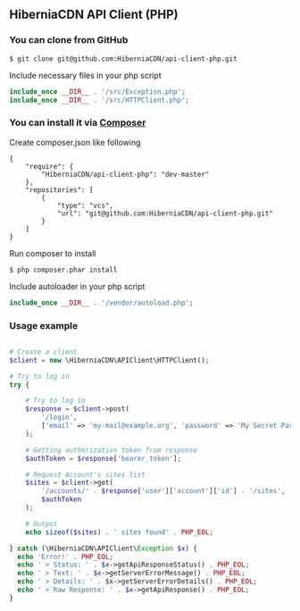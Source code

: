 ## HiberniaCDN API Client (PHP)

### You can clone from GitHub
```
$ git clone git@github.com:HiberniaCDN/api-client-php.git
```

Include necessary files in your php script
``` php
include_once __DIR__ . '/src/Exception.php';
include_once __DIR__ . '/src/HTTPClient.php';
```

### You can install it via [Composer](https://getcomposer.org)

Create composer.json like following
```
{
    "require": {
        "HiberniaCDN/api-client-php": "dev-master"
    },
    "repositories": [
        {
            "type": "vcs",
            "url": "git@github.com:HiberniaCDN/api-client-php.git"
        }
    ]
}
```
Run composer to install
```
$ php composer.phar install
```

Include autoloader in your php script
``` php
include_once __DIR__ . '/vendor/autoload.php';
```

### Usage example

``` php

# Create a client
$client = new \HiberniaCDN\APIClient\HTTPClient();

# Try to log in
try {

    # Try to log in
    $response = $client->post(
        '/login',
        ['email' => 'my-mail@example.org', 'password' => 'My Secret Password']
    );

    # Getting authorization token from response
    $authToken = $response['bearer_token'];

    # Request Account's sites list
    $sites = $client->get(
        '/accounts/' . $response['user']['account']['id'] . '/sites',
        $authToken
    );

    # Output
    echo sizeof($sites) . ' sites found' . PHP_EOL;

} catch (\HiberniaCDN\APIClient\Exception $x) {
  echo 'Error!' . PHP_EOL;
  echo ' > Status: ' . $x->getApiResponseStatus() . PHP_EOL;
  echo ' > Text: ' . $x->getServerErrorMessage() . PHP_EOL;
  echo ' > Details: ' . $x->getServerErrorDetails() . PHP_EOL;
  echo ' > Raw Response: ' . $x->getApiResponse() . PHP_EOL;
}

```